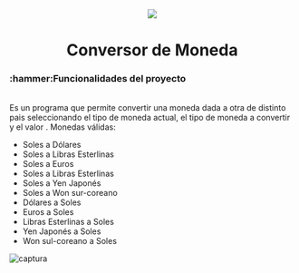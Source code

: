 <div align="center">
  <img src="https://github.com/MariaGonzalesBaldera/ConversorDeMoneda/assets/113257195/ff677f00-a84b-49ad-a9a3-97f8eb417cc9">
  <h1> Conversor de Moneda </h1>
</div>

<h3>:hammer:Funcionalidades del proyecto</h3><br>
Es un programa que permite convertir una moneda dada a otra de distinto pais seleccionando el tipo de moneda actual,
el tipo de moneda a convertir y el valor .
Monedas válidas:
  
- Soles a Dólares
- Soles a Libras Esterlinas
- Soles a Euros
- Soles a Libras Esterlinas
- Soles a Yen Japonés
- Soles a Won sur-coreano
- Dólares a Soles
- Euros a Soles
- Libras Esterlinas a Soles
- Yen Japonés a Soles
- Won sul-coreano a Soles

![captura](https://github.com/MariaGonzalesBaldera/ConversorDeMoneda/assets/113257195/5771f8da-6c9d-4f19-80d8-03af2fa36aa4)
